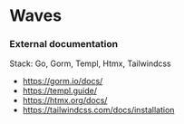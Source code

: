 # Waves

### External documentation
Stack: Go, Gorm, Templ, Htmx, Tailwindcss
- https://gorm.io/docs/
- https://templ.guide/
- https://htmx.org/docs/
- https://tailwindcss.com/docs/installation